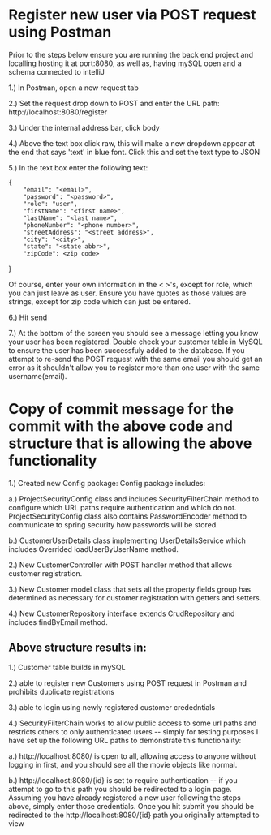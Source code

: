 # Register new user via POST request using Postman

Prior to the steps below ensure you are running the back end project and localling hosting it at port:8080, as well as, having mySQL open and a schema connected to intelliJ

1.) In Postman, open a new request tab 

2.) Set the request drop down to POST and enter the URL path: http://localhost:8080/register

3.) Under the internal address bar, click body

4.) Above the text box click raw, this will make a new dropdown appear at the end that says 'text' in blue font. Click this and set the text type to JSON

5.) In the text box enter the following text:

    {
        "email": "<email>",
        "password": "<password>",
        "role": "user",
        "firstName": "<first name>",
        "lastName": "<last name>",
        "phoneNumber": "<phone number>",
        "streetAddress": "<street address>",
        "city": "<city>",
        "state": "<state abbr>",
        "zipCode": <zip code>
}

Of course, enter your own information in the < >'s, except for role, which you can just leave as user. Ensure you have quotes as those values are strings, except for zip code which can just be entered. 

6.) Hit send

7.) At the bottom of the screen you should see a message letting you know your user has been registered. Double check your customer table in MySQL to ensure the user has been successfuly added to the database. If you attempt to re-send the POST request with the same email you should get an error as it shouldn't allow you to register more than one user with the same username(email).

# Copy of commit message for the commit with the above code and structure that is allowing the above functionality

1.) Created new Config package: Config package includes:
   
   a.) ProjectSecurityConfig class and includes SecurityFilterChain method to configure which URL paths require authentication and which do not. ProjectSecurityConfig class also contains PasswordEncoder method to communicate to spring security how passwords will be stored. 

   b.) CustomerUserDetails class implementing UserDetailsService which includes Overrided loadUserByUserName method. 

2.) New CustomerController with POST handler method that allows customer registration. 

3.) New Customer model class that sets all the property fields group has determined as necessary for customer registration with getters and setters. 

4.) New CustomerRepository interface extends CrudRepository and includes findByEmail method. 

## Above structure results in:
1.) Customer table builds in mySQL

2.) able to register new Customers using POST request in Postman and prohibits duplicate registrations

3.) able to login using newly registered customer crededntials 

4.) SecurityFilterChain works to allow public access to some url paths and restricts others to only authenticated users -- simply for testing purposes I have set up the following URL paths to demonstrate this functionality:

   a.) http://localhost:8080/ is open to all, allowing access to anyone without logging in first, and you should see all the movie objects like normal.
   
   b.) http://localhost:8080/{id} is set to require authentication -- if you attempt to go to this path you should be redirected to a login page. Assuming   you have already registered a new user following the steps above, simply enter those credentials. Once you hit submit you should be redirected to the 
http://localhost:8080/{id} path you originally attempted to view
